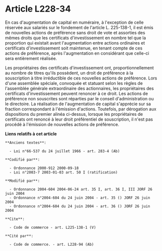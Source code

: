 # Article L228-34

En cas d'augmentation de capital en numéraire, à l'exception de celle réservée aux salariés sur le fondement de l'article L.
225-138-1, il est émis de nouvelles actions de préférence sans droit de vote et assorties des mêmes droits que les
certificats d'investissement en nombre tel que la proportion qui existait avant l'augmentation entre actions ordinaires et
certificats d'investissement soit maintenue, en tenant compte de ces actions de préférence, après l'augmentation en
considérant que celle-ci sera entièrement réalisée. 

Les propriétaires des certificats d'investissement ont, proportionnellement au nombre de titres qu'ils possèdent, un droit de
préférence à la souscription à titre irréductible de ces nouvelles actions de préférence. Lors d'une assemblée spéciale,
convoquée et statuant selon les règles de l'assemblée générale extraordinaire des actionnaires, les propriétaires des
certificats d'investissement peuvent renoncer à ce droit. Les actions de préférence non souscrites sont réparties par le
conseil d'administration ou le directoire. La réalisation de l'augmentation de capital s'apprécie sur sa fraction
correspondant à l'émission d'actions. Toutefois, par dérogation aux dispositions du premier alinéa ci-dessus, lorsque les
propriétaires de certificats ont renoncé à leur droit préférentiel de souscription, il n'est pas procédé à l'émission de
nouvelles actions de préférence.

**Liens relatifs à cet article**

	**Anciens textes**:

	  - Loi n°66-537 du 24 juillet 1966 - art. 283-4 (Ab)

	**Codifié par**:

	  - Ordonnance 2000-912 2000-09-18
	  - Loi n°2003-7 2003-01-03 art. 50 I (ratification)

	**Modifié par**:

	  - Ordonnance 2004-604 2004-06-24 art. 35 I, art. 36 I, III JORF 26 juin 2004
	  - Ordonnance n°2004-604 du 24 juin 2004 - art. 35 () JORF 26 juin 2004
	  - Ordonnance n°2004-604 du 24 juin 2004 - art. 36 () JORF 26 juin 2004

	**Cite**:

	  - Code de commerce - art. L225-138-1 (V)

	**Cité par**:

	  - Code de commerce. - art. L228-94 (Ab)
